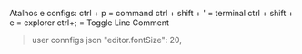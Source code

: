 Atalhos e configs:
ctrl + p = command
ctrl + shift + ' = terminal
ctrl + shift + e = explorer
ctrl+; = Toggle Line Comment

> user connfigs json
    "editor.fontSize": 20,
    